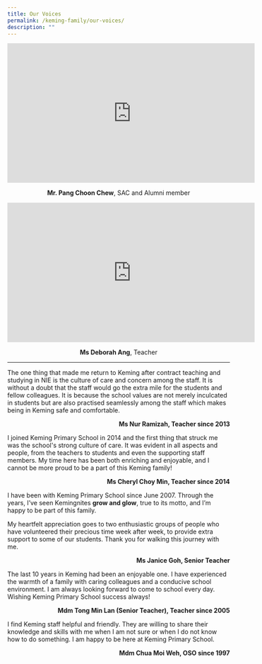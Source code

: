 ```yaml
---
title: Our Voices
permalink: /keming-family/our-voices/
description: ""
---
```

<iframe width="560" height="315" src="https://www.youtube.com/embed/NlwHTuvpbA0" title="Mr. Pang Choon Chew, SAC" frameborder="0" allow="accelerometer; autoplay; clipboard-write; encrypted-media; gyroscope; picture-in-picture" allowfullscreen></iframe>
<p style="text-align: center;"><strong>Mr. Pang Choon Chew</strong>, SAC and Alumni member</p>
<iframe width="560" height="315" src="https://www.youtube.com/embed/wWiXHZ0HQ0M" title="Ms. Deborah Ang" frameborder="0" allow="accelerometer; autoplay; clipboard-write; encrypted-media; gyroscope; picture-in-picture" allowfullscreen></iframe>
<p style="text-align: center;"><strong>Ms Deborah Ang</strong>, Teacher</p>
<hr />
<p>The one thing that made me return to Keming after contract teaching and studying in NIE is the culture of care and concern among the staff. It is without a doubt that the staff would go the extra mile for the students and fellow colleagues. It is because the school values are not merely inculcated in students but are also practised seamlessly among the staff which makes being in Keming safe and comfortable.</p>
<p style="text-align: right;"><strong>Ms Nur Ramizah, Teacher since 2013</strong></p>
<p>I joined Keming Primary School in 2014 and the first thing that struck me was the school's strong culture of care. It was evident in all aspects and people, from the teachers to students and even the supporting staff members. My time here has been both enriching and enjoyable, and I cannot be more proud to be a part of this Keming family!</p>
<p style="text-align: right;"><strong>Ms Cheryl Choy Min, Teacher since 2014</strong></p>
<p>I have been with Keming Primary School since June 2007. Through the years, I&rsquo;ve seen Kemingnites&nbsp;<strong>grow and glow</strong>, true to its motto, and I&rsquo;m happy to be part of this family.</p>
<p>My heartfelt appreciation goes to two enthusiastic groups of people who have volunteered their precious time week after week, to provide extra support to some of our students. Thank you for walking this journey with me.</p>
<p style="text-align: right;"><strong>Ms Janice Goh, Senior Teacher</strong></p>
<p>The last 10 years in Keming had been an enjoyable one. I have experienced the warmth of a family with caring colleagues and a conducive school environment. I am always looking forward to come to school every day. Wishing Keming Primary School success always!</p>
<p style="text-align: right;"><strong>Mdm Tong Min Lan (Senior Teacher), Teacher since 2005</strong></p>
<p>I find Keming staff helpful and friendly. They are willing to share their knowledge and skills with me when I am not sure or when I do not know how to do something. I am happy to be here at Keming Primary School.</p>
<p style="text-align: right;"><strong>Mdm Chua Moi Weh, OSO since 1997<br /></strong></p>